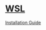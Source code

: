 # [WSL](https://docs.microsoft.com/en-us/windows/wsl/about)

[Installation Guide](https://docs.microsoft.com/en-us/windows/wsl/install-win10)
